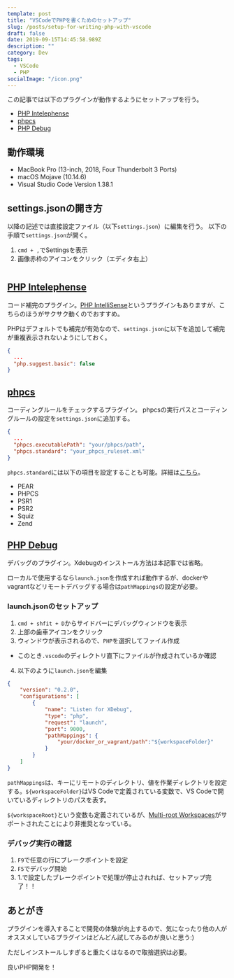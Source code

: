 ```yaml
---
template: post
title: "VSCodeでPHPを書くためのセットアップ"
slug: /posts/setup-for-writing-php-with-vscode
draft: false
date: 2019-09-15T14:45:58.989Z
description: ""
category: Dev
tags:
  - VSCode
  - PHP
socialImage: "/icon.png"
---
```

この記事では以下のプラグインが動作するようにセットアップを行う。

* [PHP Intelephense](https://marketplace.visualstudio.com/items?itemName=bmewburn.vscode-intelephense-client)
* [phpcs](https://marketplace.visualstudio.com/items?itemName=ikappas.phpcs)
* [PHP Debug](https://marketplace.visualstudio.com/items?itemName=felixfbecker.php-debug)

## 動作環境

* MacBook Pro (13-inch, 2018, Four Thunderbolt 3 Ports)
* macOS Mojave (10.14.6)
* Visual Studio Code Version 1.38.1

## settings.jsonの開き方

以降の記述では直接設定ファイル（以下`settings.json`）に編集を行う。
以下の手順で`settings.json`が開く。

1. `cmd + ,`でSettingsを表示
2. 画像赤枠のアイコンをクリック（エディタ右上）

<img src="/media/2019-09-15_1.png" alt="">

## [PHP Intelephense](https://marketplace.visualstudio.com/items?itemName=bmewburn.vscode-intelephense-client)

コード補完のプラグイン。[PHP IntelliSense](https://marketplace.visualstudio.com/items?itemName=felixfbecker.php-intellisense)というプラグインもありますが、こちらのほうがサクサク動くのでおすすめ。

PHPはデフォルトでも補完が有効なので、`settings.json`に以下を追加して補完が重複表示されないようにしておく。

```json
{
  ...
  "php.suggest.basic": false
}
```

## [phpcs](https://marketplace.visualstudio.com/items?itemName=ikappas.phpcs)

コーディングルールをチェックするプラグイン。
phpcsの実行パスとコーディングルールの設定を`settings.json`に追加する。

```json
{
  ...
  "phpcs.executablePath": "your/phpcs/path",
  "phpcs.standard": "your_phpcs_ruleset.xml"
}
```

`phpcs.standard`には以下の項目を設定することも可能。詳細は[こちら](https://github.com/squizlabs/PHP_CodeSniffer/wiki/Usage)。

* PEAR
* PHPCS
* PSR1
* PSR2
* Squiz
* Zend

## [PHP Debug](https://marketplace.visualstudio.com/items?itemName=felixfbecker.php-debug)

デバッグのプラグイン。Xdebugのインストール方法は本記事では省略。

ローカルで使用するなら`launch.json`を作成すれば動作するが、dockerやvagrantなどリモートデバッグする場合は`pathMappings`の設定が必要。

### launch.jsonのセットアップ

1. `cmd + shfit + D`からサイドバーにデバッグウィンドウを表示
2. 上部の歯車アイコンをクリック
3. ウィンドウが表示されるので、`PHP`を選択してファイル作成
  * このとき`.vscode`のディレクトリ直下にファイルが作成されているか確認
4. 以下のように`launch.json`を編集

```json
{
    "version": "0.2.0",
    "configurations": [
        {
            "name": "Listen for XDebug",
            "type": "php",
            "request": "launch",
            "port": 9000,
            "pathMappings": {
                "your/docker_or_vagrant/path":"${workspaceFolder}"
            }
        }
    ]
}
```

`pathMappings`は、キーにリモートのディレクトリ、値を作業ディレクトリを設定する。`${workspaceFolder}`はVS Codeで定義されている変数で、VS Codeで開いているディレクトリのパスを表す。

`${workspaceRoot}`という変数も定義されているが、[Multi-root Workspaces](https://code.visualstudio.com/docs/editor/multi-root-workspaces)がサポートされたことにより非推奨となっている。

### デバッグ実行の確認

1. `F9`で任意の行にブレークポイントを設定
2. `F5`でデバッグ開始
3. 1.で設定したブレークポイントで処理が停止されれば、セットアップ完了！！

## あとがき

プラグインを導入することで開発の体験が向上するので、気になったり他の人がオススメしているプラグインはどんどん試してみるのが良いと思う:)

ただしインストールしすぎると重たくはなるので取捨選択は必要。

良いPHP開発を！
